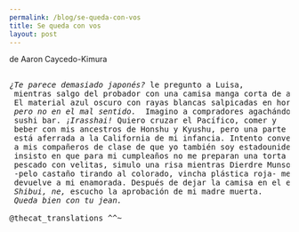```yaml
---
permalink: /blog/se-queda-con-vos
title: Se queda con vos
layout: post
---
```


de Aaron Caycedo-Kimura

<pre class="highlight">
<i></i>
<i>¿Te parece demasiado japonés?</i> le pregunto a Luisa,
 mientras salgo del probador con una camisa manga corta de algodón, a mitad de precio en el outlet de Banana Republic. 
 El material azul oscuro con rayas blancas salpicadas en horizontal me recuerda al yukata. <i>Parece un noren</i>, dice, 
 <i>pero no en el mal sentido.</i>  Imagino a compradores agachándose debajo de mis brazos para conseguir un lugar en el 
 sushi bar. <i>¡Irasshai!</i> Quiero cruzar el Pacífico, comer y 
 beber con mis ancestros de Honshu y Kyushu, pero una parte de mí
 está aferrada a la California de mi infancia. Intento convencer
 a mis compañeros de clase de que yo también soy estadounidense,
 insisto en que para mi cumpleaños no me preparan una torta de
 pescado con velitas, simulo una risa mientras Dierdre Munson
 -pelo castaño tirando al colorado, vincha plástica roja- me
 devuelve a mi enamorada. Después de dejar la camisa en el estante y probármela de nuevo, la compro. 
 <i>Shibui, ne,</i> escucho la aprobación de mi madre muerta.
 <i>Queda bien con tu jean.</i>

@thecat_translations ^^~

</pre>